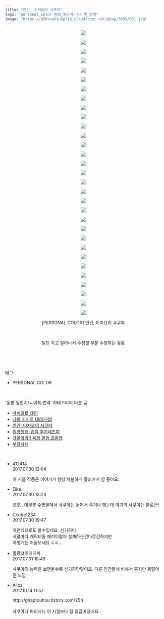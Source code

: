 ```yaml
---
title: "인간, 이자요이 사쿠야"
tags: "personal_color 동방_동인지／ㄴ이쪽_번역"
image: "https://d3hknah3u6pf18.cloudfront.net/ghap/3605/001.jpg"
---
```

<div class="article">
<p style="text-align: center; clear: none; float: none;"><img src="{{ site.imgserver4 }}/ghap/3605/001.jpg"/></p>
<p style="text-align: center; clear: none; float: none;"><img src="{{ site.imgserver4 }}/ghap/3605/002.jpg"/></p>
<p style="text-align: center; clear: none; float: none;"><img src="{{ site.imgserver4 }}/ghap/3605/003.jpg"/></p>
<p style="text-align: center; clear: none; float: none;"><img src="{{ site.imgserver4 }}/ghap/3605/004.jpg"/></p>
<p style="text-align: center; clear: none; float: none;"><img src="{{ site.imgserver4 }}/ghap/3605/005.jpg"/></p>
<p style="text-align: center; clear: none; float: none;"><img src="{{ site.imgserver4 }}/ghap/3605/006.jpg"/></p>
<p style="text-align: center; clear: none; float: none;"><img src="{{ site.imgserver4 }}/ghap/3605/007.jpg"/></p>
<p style="text-align: center; clear: none; float: none;"><img src="{{ site.imgserver4 }}/ghap/3605/008.jpg"/></p>
<p style="text-align: center; clear: none; float: none;"><img src="{{ site.imgserver4 }}/ghap/3605/009.jpg"/></p>
<p style="text-align: center; clear: none; float: none;"><img src="{{ site.imgserver4 }}/ghap/3605/010.jpg"/></p>
<p style="text-align: center; clear: none; float: none;"><img src="{{ site.imgserver4 }}/ghap/3605/011.jpg"/></p>
<p style="text-align: center; clear: none; float: none;"><img src="{{ site.imgserver4 }}/ghap/3605/012.jpg"/></p>
<p style="text-align: center; clear: none; float: none;"><img src="{{ site.imgserver4 }}/ghap/3605/013.jpg"/></p>
<p style="text-align: center; clear: none; float: none;"><img src="{{ site.imgserver4 }}/ghap/3605/014.jpg"/></p>
<p style="text-align: center; clear: none; float: none;"><img src="{{ site.imgserver4 }}/ghap/3605/015.jpg"/></p>
<p style="text-align: center; clear: none; float: none;"><img src="{{ site.imgserver4 }}/ghap/3605/016.jpg"/></p>
<p style="text-align: center; clear: none; float: none;"><img src="{{ site.imgserver4 }}/ghap/3605/017.jpg"/></p>
<p style="text-align: center; clear: none; float: none;"><img src="{{ site.imgserver4 }}/ghap/3605/018.jpg"/></p>
<p style="text-align: center; clear: none; float: none;"><img src="{{ site.imgserver4 }}/ghap/3605/019.jpg"/></p>
<p style="text-align: center; clear: none; float: none;"><img src="{{ site.imgserver4 }}/ghap/3605/020.jpg"/></p>
<p style="text-align: center; clear: none; float: none;"><img src="{{ site.imgserver4 }}/ghap/3605/021.jpg"/></p>
<p style="text-align: center; clear: none; float: none;"><img src="{{ site.imgserver4 }}/ghap/3605/022.jpg"/></p>
<p style="text-align: center; clear: none; float: none;"><img src="{{ site.imgserver4 }}/ghap/3605/023.jpg"/></p>
<p style="text-align: center; clear: none; float: none;"><img src="{{ site.imgserver4 }}/ghap/3605/024.jpg"/></p>
<p style="text-align: center; clear: none; float: none;"><img src="{{ site.imgserver4 }}/ghap/3605/025.jpg"/></p>
<p style="text-align: center; clear: none; float: none;"><img src="{{ site.imgserver4 }}/ghap/3605/026.jpg"/></p>
<p style="text-align: center; clear: none; float: none;"><img src="{{ site.imgserver4 }}/ghap/3605/027.jpg"/></p>
<p style="text-align: center; clear: none; float: none;"><img src="{{ site.imgserver4 }}/ghap/3605/028.jpg"/></p>
<p style="text-align: center; clear: none; float: none;"><img src="{{ site.imgserver4 }}/ghap/3605/029.jpg"/></p>
<p style="text-align: center; clear: none; float: none;"><img src="{{ site.imgserver4 }}/ghap/3605/030.jpg"/></p>
<p style="text-align: center; clear: none; float: none;"><img src="{{ site.imgserver4 }}/ghap/3605/031.jpg"/></p>
<p style="text-align: center; clear: none; float: none;">[PERSONAL COLOR] 인간, 이자요이 사쿠야</p>
<p style="text-align: center; clear: none; float: none;"><br/></p>
<p style="text-align: center; clear: none; float: none;">일단 자고 일어나서 수정할 부분 수정하는 걸로</p>
<p><br/></p>
</div><br/>
<div class="tagTrail">
<p>태그: </p>
<ul>
<li>PERSONAL COLOR</li>
</ul>
</div><br/>
<div class="another">
<p>'동방 동인지/ㄴ이쪽 번역' 카테고리의 다른 글</p>
<ul>
<li><a href="/ghap_3623">마쉬멜로 데이</a></li>
<li><a href="/ghap_3607">나를 지저로 데려가줘!</a></li>
<li><a href="/ghap_3605">인간, 이자요이 사쿠야</a></li>
<li><a href="/ghap_3603">동방청첩-습유 후지네즈미</a></li>
<li><a href="/ghap_3602">타올라라!! 욕정 열정 초발정</a></li>
<li><a href="/ghap_3601">부장사체</a></li>
</ul>
</div><br/>
<div class="cb_module cb_fluid">
<div class="cb_wrt cb_profile">
<div class="comment">
<ul>
<li class="cb_thumb_off" id="comment15047609">
<div class="cb_comment_area">
<div class="cb_info_area">
<div class="cb_section">
<span class="cb_nick_name">412414</span>
</div>
<div class="cb_section">
<span class="cb_date">2017.07.30 12:04 </span>
</div>
</div>
<div class="cb_dsc_comment">
<p class="cb_dsc">
											이 서클 작품은 이야기가 항상 차분하게 흘러가서 참 좋아요.
										</p>
</div>
</div></li>
<li class="cb_thumb_off" id="comment15047625">
<div class="cb_comment_area">
<div class="cb_info_area">
<div class="cb_section">
<span class="cb_nick_name">Elka</span>
</div>
<div class="cb_section">
<span class="cb_date">2017.07.30 13:23 </span>
</div>
</div>
<div class="cb_dsc_comment">
<p class="cb_dsc">
											오오.. 대부분 수명물에서 사쿠야는 늙어서 죽거나 햇는대 여기의 사쿠야는 불로군!
										</p>
</div>
</div></li>
<li class="cb_thumb_off" id="comment15047748">
<div class="cb_comment_area">
<div class="cb_info_area">
<div class="cb_section">
<span class="cb_nick_name">Ccube1234</span>
</div>
<div class="cb_section">
<span class="cb_date">2017.07.30 19:47 </span>
</div>
</div>
<div class="cb_dsc_comment">
<p class="cb_dsc">
											이런식으로도 볼수있네요..신기하다<br/>
서클마다 캐릭터들 해석이랄까 설계하는건다르긴하지만<br/>
이렇게는 처음보네요 ㄷㄷ..
										</p>
</div>
</div></li>
<li class="cb_thumb_off" id="comment15048044">
<div class="cb_comment_area">
<div class="cb_info_area">
<div class="cb_section">
<span class="cb_nick_name">플랑코이지지파</span>
</div>
<div class="cb_section">
<span class="cb_date">2017.07.31 10:49 </span>
</div>
</div>
<div class="cb_dsc_comment">
<p class="cb_dsc">
											사쿠야의 능력은 보면볼수록 신기하단말이죠. 다른 인간들에 비해서 혼자만 동떨어진 느낌 
										</p>
</div>
</div></li>
<li class="cb_thumb_off" id="comment15104950">
<div class="cb_comment_area">
<div class="cb_info_area">
<div class="cb_section">
<span class="cb_nick_name">Aliza</span>
</div>
<div class="cb_section">
<span class="cb_date">2017.10.14 11:57 </span>
</div>
</div>
<div class="cb_dsc_comment">
<p class="cb_dsc">
											http://ghaptouhou.tistory.com/254<br/>
<br/>
사쿠야나 마리사나 이 시절보다 참 둥글어졌네요.
										</p>
</div>
</div></li>
</ul>
</div>
</div><!-- commentList close -->
</div><br/>
